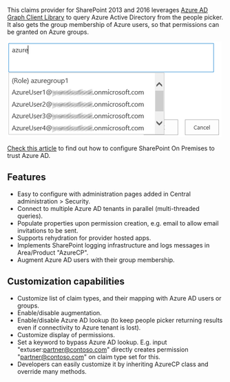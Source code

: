 This claims provider for SharePoint 2013 and 2016 leverages [Azure AD Graph Client Library](http://www.nuget.org/packages/Microsoft.Azure.ActiveDirectory.GraphClient/) to query Azure Active Directory from the people picker. It also gets the group membership of Azure users, so that permissions can be granted on Azure groups.

![People picker with AzureCP](https://github.com/Yvand/AzureCP/raw/gh-pages/assets/people%20picker%20AzureCP_2.png)

[Check this article](https://docs.microsoft.com/en-us/office365/enterprise/using-azure-ad-for-sharepoint-server-authentication) to find out how to configure SharePoint On Premises to trust Azure AD.

## Features

- Easy to configure with administration pages added in Central administration > Security.
- Connect to multiple Azure AD tenants in parallel (multi-threaded queries).
- Populate properties upon permission creation, e.g. email to allow email invitations to be sent.
- Supports rehydration for provider hosted apps. 
- Implements SharePoint logging infrastructure and logs messages in Area/Product "AzureCP". 
- Augment Azure AD users with their group membership.

## Customization capabilities

- Customize list of claim types, and their mapping with Azure AD users or groups. 
- Enable/disable augmentation.
- Enable/disable Azure AD lookup (to keep people picker returning results even if connectivity to Azure tenant is lost).
- Customize display of permissions. 
- Set a keyword to bypass Azure AD lookup. E.g. input "extuser:partner@contoso.com" directly creates permission "partner@contoso.com" on claim type set for this.
- Developers can easily customize it by inheriting AzureCP class and override many methods.
